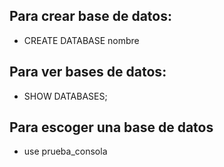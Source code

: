 ## Para crear base de datos:
- CREATE DATABASE nombre
## Para ver bases de datos:
- SHOW DATABASES;
## Para escoger una base de datos
- use prueba_consola
